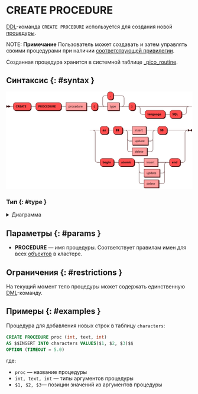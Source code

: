 # CREATE PROCEDURE

[DDL](ddl.md)-команда `CREATE PROCEDURE` используется для создания новой
[процедуры](../../overview/glossary.md#stored_procedure).

NOTE: **Примечание** Пользователь может создавать и затем управлять
своими процедурами при наличии [соответствующей
привилегии](../../tutorial/access_control.md#proc_access).

Созданная процедура хранится в системной таблице
[_pico_routine](../../architecture/system_tables.md#_pico_routine).

## Синтаксис {: #syntax }

![CREATE PROCEDURE](../../images/ebnf/create_procedure.svg)

### Тип {: #type }

<details><summary>Диаграмма</summary><p>
![Type](../../images/ebnf/type.svg)
</p></details>

## Параметры {: #params }

* **PROCEDURE** — имя процедуры. Соответствует правилам имен для всех
  [объектов](object.md) в кластере.

## Ограничения {: #restrictions }

На текущий момент тело процедуры может содержать единственную
[DML](dml.md)-команду.


## Примеры {: #examples }

Процедура для добавления новых строк в таблицу `characters`:

```sql
CREATE PROCEDURE proc (int, text, int)
AS $$INSERT INTO characters VALUES($1, $2, $3)$$
OPTION (TIMEOUT = 5.0)
```

где:

- `proc` — название процедуры
- `int, text, int` — типы аргументов процедуры
- `$1, $2, $3`— позиции значений из аргументов процедуры
